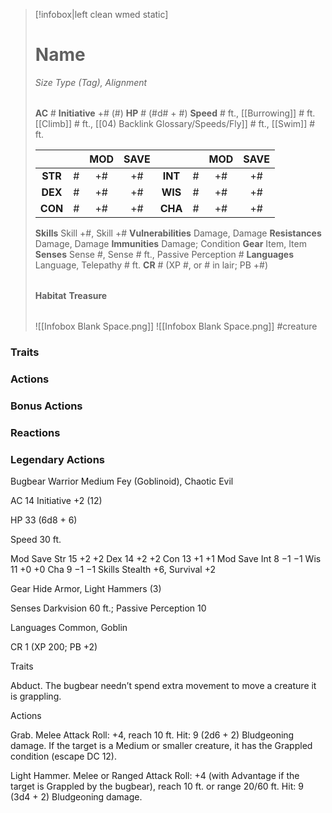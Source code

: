 > [!infobox|left clean wmed static]
> # Name
> *Size Type (Tag), Alignment*
> 
> | |
> | - |
> **AC** # **Initiative** +# (#)
> **HP** # (#d# + #)
> **Speed** # ft., [[Burrowing]] # ft. [[Climb]] # ft., [[04) Backlink Glossary/Speeds/Fly]] # ft., [[Swim]] # ft.
> 
> | | | MOD | SAVE | | | MOD | SAVE |
> | :-: | :-: | :-: | :-: | :-: | :-: | :-: | :-: |
> | **STR** | # | +# | +# | **INT** | # | +# | +# | 
> | **DEX** | # | +# | +# | **WIS** | # | +# | +# |
> | **CON** | # | +# | +# | **CHA** | # | +# | +# |
> **Skills** Skill +#, Skill +#
> **Vulnerabilities** Damage, Damage
> **Resistances** Damage, Damage
> **Immunities** Damage; Condition
> **Gear** Item, Item
> **Senses** Sense #, Sense # ft., Passive Perception #
> **Languages** Language, Telepathy # ft.
> **CR** # (XP #, or # in lair; PB +#)
>
> | |
> | - |
> **Habitat**
> **Treasure**
> 
> | |
> | - |
> ![[Infobox Blank Space.png]]
> ![[Infobox Blank Space.png]]
> #creature 


### Traits
### Actions
### Bonus Actions
### Reactions
### Legendary Actions
Bugbear Warrior
Medium Fey (Goblinoid), Chaotic Evil

AC 14 Initiative +2 (12)

HP 33 (6d8 + 6)

Speed 30 ft.

Mod	Save
Str	15	+2	+2
Dex	14	+2	+2
Con	13	+1	+1
Mod	Save
Int	8	−1	−1
Wis	11	+0	+0
Cha	9	−1	−1
Skills Stealth +6, Survival +2

Gear Hide Armor, Light Hammers (3)

Senses Darkvision 60 ft.; Passive Perception 10

Languages Common, Goblin

CR 1 (XP 200; PB +2)

Traits

Abduct. The bugbear needn’t spend extra movement to move a creature it is grappling.

Actions

Grab. Melee Attack Roll: +4, reach 10 ft. Hit: 9 (2d6 + 2) Bludgeoning damage. If the target is a Medium or smaller creature, it has the Grappled condition (escape DC 12).

Light Hammer. Melee or Ranged Attack Roll: +4 (with Advantage if the target is Grappled by the bugbear), reach 10 ft. or range 20/60 ft. Hit: 9 (3d4 + 2) Bludgeoning damage.